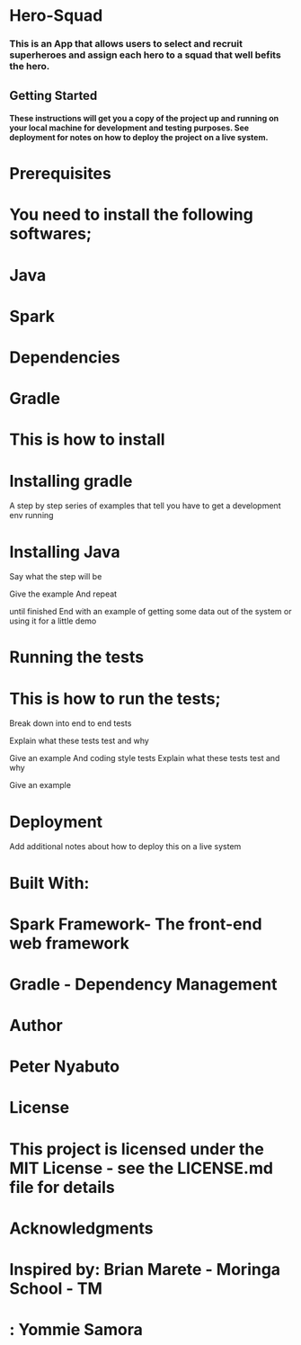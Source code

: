 # Hero-Squad

### This is an App that allows users to select and recruit superheroes and assign each hero to a squad that well befits the hero. 

## Getting Started

#### These instructions will get you a copy of the project up and running on your local machine for development and testing purposes. See deployment for notes on how to deploy the project on a live system.

# Prerequisites

# You need to install the following softwares;
# Java
# Spark

# Dependencies
# Gradle

# This is how to install

# Installing gradle

A step by step series of examples that tell you have to get a development env running

# Installing Java

Say what the step will be

Give the example
And repeat

until finished
End with an example of getting some data out of the system or using it for a little demo

# Running the tests

# This is how to run the tests;

Break down into end to end tests

Explain what these tests test and why

Give an example
And coding style tests
Explain what these tests test and why

Give an example

# Deployment
Add additional notes about how to deploy this on a live system

# Built With:

# Spark Framework- The front-end web framework 
# Gradle - Dependency Management


# Author
# Peter Nyabuto

# License
# This project is licensed under the MIT License - see the LICENSE.md file for details

# Acknowledgments
# Inspired by: Brian Marete - Moringa School - TM
#            : Yommie Samora 